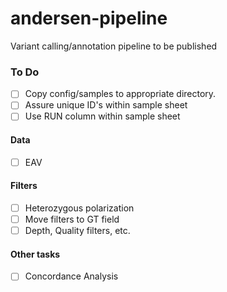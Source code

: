 # andersen-pipeline
Variant calling/annotation pipeline to be published


### To Do

* [ ] Copy config/samples to appropriate directory.
* [ ] Assure unique ID's within sample sheet
* [ ] Use RUN column within sample sheet

#### Data

* [ ] EAV

#### Filters

* [ ] Heterozygous polarization
* [ ] Move filters to GT field
* [ ] Depth, Quality filters, etc.

#### Other tasks

* [ ] Concordance Analysis
